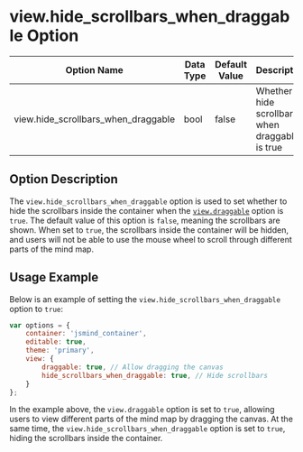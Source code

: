 # view.hide_scrollbars_when_draggable Option

| Option Name | Data Type | Default Value | Description |
| --- | --- | --- | --- |
| view.hide_scrollbars_when_draggable | bool | false | Whether to hide scrollbars when draggable is true |

## Option Description

The `view.hide_scrollbars_when_draggable` option is used to set whether to hide the scrollbars inside the container when the [`view.draggable`](option.view.draggable.md) option is `true`. The default value of this option is `false`, meaning the scrollbars are shown. When set to `true`, the scrollbars inside the container will be hidden, and users will not be able to use the mouse wheel to scroll through different parts of the mind map.

## Usage Example

Below is an example of setting the `view.hide_scrollbars_when_draggable` option to `true`:

```javascript
var options = {
    container: 'jsmind_container',
    editable: true,
    theme: 'primary',
    view: {
        draggable: true, // Allow dragging the canvas
        hide_scrollbars_when_draggable: true, // Hide scrollbars
    }
};
```

In the example above, the `view.draggable` option is set to `true`, allowing users to view different parts of the mind map by dragging the canvas. At the same time, the `view.hide_scrollbars_when_draggable` option is set to `true`, hiding the scrollbars inside the container.